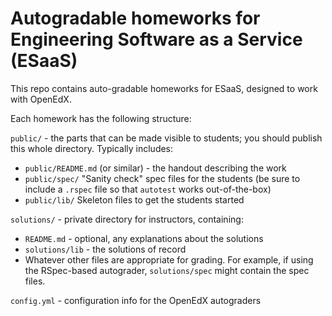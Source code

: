 Autogradable homeworks for Engineering Software as a Service (ESaaS)
====================================================================

This repo contains auto-gradable homeworks for ESaaS, designed to work
with OpenEdX.

Each homework has the following structure:

`public/` - the parts that can be made visible to students; you should
publish this whole directory.  Typically includes:
* `public/README.md` (or similar) - the handout describing the work
* `public/spec/` "Sanity check" spec files for the students (be sure to
include a `.rspec` file so that `autotest` works out-of-the-box)
* `public/lib/`  Skeleton files to get the students started

`solutions/` - private directory for instructors, containing:
* `README.md` - optional, any explanations about the solutions
* `solutions/lib` - the solutions of record
* Whatever other files are appropriate for grading.  For example, if
using the RSpec-based autograder, `solutions/spec` might contain the
spec files.

`config.yml` - configuration info for the OpenEdX autograders
